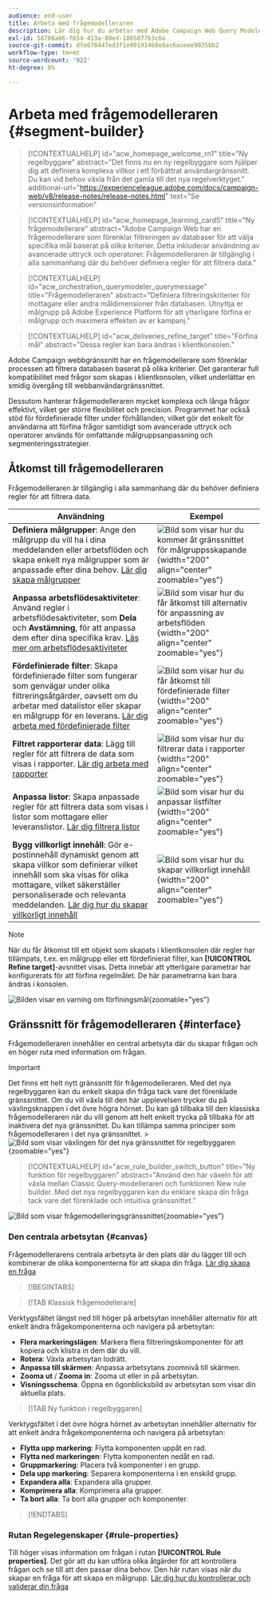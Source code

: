 ```yaml
---
audience: end-user
title: Arbeta med frågemodelleraren
description: Lär dig hur du arbetar med Adobe Campaign Web Query Modeler.
exl-id: 56708a66-f654-413a-80ed-1865077b3c0a
source-git-commit: dfe670447ed3f1e09191460e8ac6aceee9035bb2
workflow-type: tm+mt
source-wordcount: '922'
ht-degree: 0%

---
```


# Arbeta med frågemodelleraren {#segment-builder}

>[!CONTEXTUALHELP]
>id="acw_homepage_welcome_rn1"
>title="Ny regelbyggare"
>abstract="Det finns nu en ny regelbyggare som hjälper dig att definiera komplexa villkor i ett förbättrat användargränssnitt. Du kan vid behov växla från det gamla till det nya regelverktyget."
>additional-url="https://experienceleague.adobe.com/docs/campaign-web/v8/release-notes/release-notes.html" text="Se versionsinformation"

>[!CONTEXTUALHELP]
>id="acw_homepage_learning_card5"
>title="Ny frågemodellerare"
>abstract="Adobe Campaign Web har en frågemodellerare som förenklar filtreringen av databaser för att välja specifika mål baserat på olika kriterier. Detta inkluderar användning av avancerade uttryck och operatorer. Frågemodelleraren är tillgänglig i alla sammanhang där du behöver definiera regler för att filtrera data."

>[!CONTEXTUALHELP]
>id="acw_orchestration_querymodeler_querymessage"
>title="Frågemodelleraren"
>abstract="Definiera filtreringskriterier för mottagare eller andra måldimensioner från databasen. Utnyttja er målgrupp på Adobe Experience Platform för att ytterligare förfina er målgrupp och maximera effekten av er kampanj."

>[!CONTEXTUALHELP]
>id="acw_deliveries_refine_target"
>title="Förfina mål"
>abstract="Dessa regler kan bara ändras i klientkonsolen."

Adobe Campaign webbgränssnitt har en frågemodellerare som förenklar processen att filtrera databasen baserat på olika kriterier. Det garanterar full kompatibilitet med frågor som skapas i klientkonsolen, vilket underlättar en smidig övergång till webbanvändargränssnittet.

Dessutom hanterar frågemodelleraren mycket komplexa och långa frågor effektivt, vilket ger större flexibilitet och precision. Programmet har också stöd för fördefinierade filter under förhållanden, vilket gör det enkelt för användarna att förfina frågor samtidigt som avancerade uttryck och operatorer används för omfattande målgruppsanpassning och segmenteringsstrategier.

## Åtkomst till frågemodelleraren

Frågemodelleraren är tillgänglig i alla sammanhang där du behöver definiera regler för att filtrera data.

| Användning | Exempel |
|  ---  |  ---  |
| **Definiera målgrupper**: Ange den målgrupp du vill ha i dina meddelanden eller arbetsflöden och skapa enkelt nya målgrupper som är anpassade efter dina behov. [Lär dig skapa målgrupper](../audience/one-time-audience.md) | ![Bild som visar hur du kommer åt gränssnittet för målgruppsskapande](assets/access-audience.png){width="200" align="center" zoomable="yes"} |
| **Anpassa arbetsflödesaktiviteter**: Använd regler i arbetsflödesaktiviteter, som **Dela** och **Avstämning**, för att anpassa dem efter dina specifika krav. [Läs mer om arbetsflödesaktiviteter](../workflows/activities/about-activities.md) | ![Bild som visar hur du får åtkomst till alternativ för anpassning av arbetsflöden](assets/access-workflow.png){width="200" align="center" zoomable="yes"} |
| **Fördefinierade filter**: Skapa fördefinierade filter som fungerar som genvägar under olika filtreringsåtgärder, oavsett om du arbetar med datalistor eller skapar en målgrupp för en leverans. [Lär dig arbeta med fördefinierade filter](../get-started/predefined-filters.md) | ![Bild som visar hur du får åtkomst till fördefinierade filter](assets/access-predefined-filter.png){width="200" align="center" zoomable="yes"} |
| **Filtret rapporterar data**: Lägg till regler för att filtrera de data som visas i rapporter. [Lär dig arbeta med rapporter](../reporting/gs-reports.md) | ![Bild som visar hur du filtrerar data i rapporter](assets/access-reports.png){width="200" align="center" zoomable="yes"} |
| **Anpassa listor**: Skapa anpassade regler för att filtrera data som visas i listor som mottagare eller leveranslistor. [Lär dig filtrera listor](../get-started/list-filters.md#list-built-in-filters) | ![Bild som visar hur du anpassar listfilter](assets/access-lists.png){width="200" align="center" zoomable="yes"} |
| **Bygg villkorligt innehåll**: Gör e-postinnehåll dynamiskt genom att skapa villkor som definierar vilket innehåll som ska visas för olika mottagare, vilket säkerställer personaliserade och relevanta meddelanden. [Lär dig hur du skapar villkorligt innehåll](../personalization/conditions.md) | ![Bild som visar hur du skapar villkorligt innehåll](assets/conditional-content.png){width="200" align="center" zoomable="yes"} |

>[!NOTE]
>
>När du får åtkomst till ett objekt som skapats i klientkonsolen där regler har tillämpats, t.ex. en målgrupp eller ett fördefinierat filter, kan **[!UICONTROL Refine target]**-avsnittet visas. Detta innebär att ytterligare parametrar har konfigurerats för att förfina regelmålet. De här parametrarna kan bara ändras i konsolen.
>
>![Bilden visar en varning om förfiningsmål](assets/target-warning.png){zoomable="yes"}

## Gränssnitt för frågemodelleraren {#interface}

Frågemodelleraren innehåller en central arbetsyta där du skapar frågan och en höger ruta med information om frågan.

>[!IMPORTANT]
>
>Det finns ett helt nytt gränssnitt för frågemodelleraren. Med det nya regelbyggaren kan du enkelt skapa din fråga tack vare det förenklade gränssnittet. Om du vill växla till den här upplevelsen trycker du på växlingsknappen i det övre högra hörnet. Du kan gå tillbaka till den klassiska frågemodelleraren när du vill genom att helt enkelt trycka på tillbaka för att inaktivera det nya gränssnittet. Du kan tillämpa samma principer som frågemodelleraren i det nya gränssnittet.
>&#x200B;>![Bild som visar växlingen för det nya gränssnittet för regelbyggaren ](assets/query-modeler-toggle.png){zoomable="yes"}


>[!CONTEXTUALHELP]
>id="acw_rule_builder_switch_button"
>title="Ny funktion för regelbyggaren"
>abstract="Använd den här växeln för att växla mellan Classic Query-modelleraren och funktionen New rule builder. Med det nya regelbyggaren kan du enklare skapa din fråga tack vare det förenklade och intuitiva gränssnittet."

![Bild som visar frågemodelleringsgränssnittet](assets/query-interface.png){zoomable="yes"}

### Den centrala arbetsytan {#canvas}

Frågemodellerarens centrala arbetsyta är den plats där du lägger till och kombinerar de olika komponenterna för att skapa din fråga. [Lär dig skapa en fråga](build-query.md)

>[!BEGINTABS]

>[!TAB Klassisk frågemodellerare]

Verktygsfältet längst ned till höger på arbetsytan innehåller alternativ för att enkelt ändra frågekomponenterna och navigera på arbetsytan:

* **Flera markeringslägen**: Markera flera filtreringskomponenter för att kopiera och klistra in dem där du vill.
* **Rotera**: Växla arbetsytan lodrätt.
* **Anpassa till skärmen**: Anpassa arbetsytans zoomnivå till skärmen.
* **Zooma ut** / **Zooma in**: Zooma ut eller in på arbetsytan.
* **Visningsschema**: Öppna en ögonblicksbild av arbetsytan som visar din aktuella plats.

>[!TAB Ny funktion i regelbyggaren]

Verktygsfältet i det övre högra hörnet av arbetsytan innehåller alternativ för att enkelt ändra frågekomponenterna och navigera på arbetsytan:

* **Flytta upp markering**: Flytta komponenten uppåt en rad.
* **Flytta ned markeringen**: Flytta komponenten nedåt en rad.
* **Gruppmarkering**: Placera två komponenter i en grupp.
* **Dela upp markering**: Separera komponenterna i en enskild grupp.
* **Expandera alla**: Expandera alla grupper.
* **Komprimera alla**: Komprimera alla grupper.
* **Ta bort alla**: Ta bort alla grupper och komponenter.

>[!ENDTABS]

### Rutan Regelegenskaper {#rule-properties}

Till höger visas information om frågan i rutan **[!UICONTROL Rule properties]**. Det gör att du kan utföra olika åtgärder för att kontrollera frågan och se till att den passar dina behov. Den här rutan visas när du skapar en fråga för att skapa en målgrupp. [Lär dig hur du kontrollerar och validerar din fråga](build-query.md#check-and-validate-your-query)
